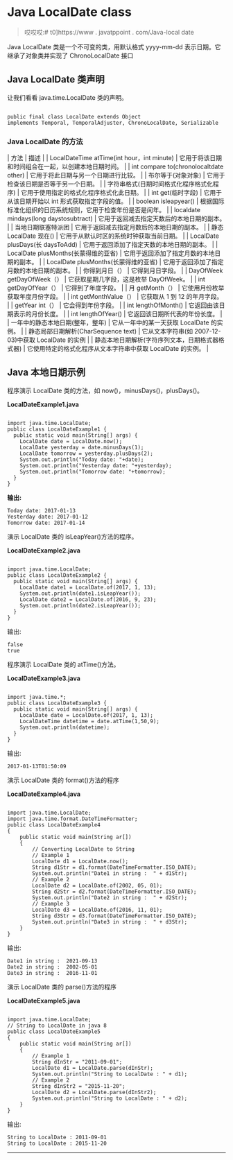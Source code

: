 # Java LocalDate class

> 哎哎哎:# t0]https://www . javatppoint . com/Java-local date

Java LocalDate 类是一个不可变的类，用默认格式 yyyy-mm-dd 表示日期。它继承了对象类并实现了 ChronoLocalDate 接口

## Java LocalDate 类声明

让我们看看 java.time.LocalDate 类的声明。

```

public final class LocalDate extends Object 
implements Temporal, TemporalAdjuster, ChronoLocalDate, Serializable

```

### Java LocalDate 的方法

| 方法 | 描述 |
| LocalDateTime atTime(int hour，int minute) | 它用于将该日期和时间组合在一起，以创建本地日期时间。 |
| int compare to(chronolocaltdate other) | 它用于将此日期与另一个日期进行比较。 |
| 布尔等于(对象对象) | 它用于检查该日期是否等于另一个日期。 |
| 字符串格式(日期时间格式化程序格式化程序) | 它用于使用指定的格式化程序格式化此日期。 |
| int get(临时字段) | 它用于从该日期开始以 int 形式获取指定字段的值。 |
| boolean isleapyear() | 根据国际标准化组织的日历系统规则，它用于检查年份是否是闰年。 |
| localdate mindays(long daystosubtract) | 它用于返回减去指定天数后的本地日期的副本。 |
| 当地日期联塞特派团 | 它用于返回减去指定月数后的本地日期的副本。 |
| 静态 LocalDate 现在() | 它用于从默认时区的系统时钟获取当前日期。 |
| LocalDate plusDays(长 daysToAdd) | 它用于返回添加了指定天数的本地日期的副本。 |
| LocalDate plusMonths(长蒙得维的亚省) | 它用于返回添加了指定月数的本地日期的副本。 |
| LocalDate plusMonths(长蒙得维的亚省) | 它用于返回添加了指定月数的本地日期的副本。 |
| 你得到月日（） | 它得到月日字段。 |
| DayOfWeek getDayOfWeek（） | 它获取星期几字段，这是枚举 DayOfWeek。 |
| int getDayOfYear（） | 它得到了年度字段。 |
| 月 getMonth（） | 它使用月份枚举获取年度月份字段。 |
| int getMonthValue（） | 它获取从 1 到 12 的年月字段。 |
| getYear int（） | 它会得到年份字段。 |
| int lengthOfMonth() | 它返回由该日期表示的月份长度。 |
| int lengthOfYear() | 它返回该日期所代表的年份长度。 |
| 一年中的静态本地日期(整年，整年) | 它从一年中的某一天获取 LocalDate 的实例。 |
| 静态局部日期解析(CharSequence text) | 它从文本字符串(如 2007-12-03)中获取 LocalDate 的实例 |
| 静态本地日期解析(字符序列文本，日期格式器格式器) | 它使用特定的格式化程序从文本字符串中获取 LocalDate 的实例。 |

## Java 本地日期示例

程序演示 LocalDate 类的方法，如 now()，minusDays()，plusDays()。

**LocalDateExample1.java**

```

import java.time.LocalDate;  
public class LocalDateExample1 {  
  public static void main(String[] args) {  
    LocalDate date = LocalDate.now();  
    LocalDate yesterday = date.minusDays(1);  
    LocalDate tomorrow = yesterday.plusDays(2);  
    System.out.println("Today date: "+date);  
    System.out.println("Yesterday date: "+yesterday);  
    System.out.println("Tomorrow date: "+tomorrow);  
  }  
}  

```

**输出:**

```
Today date: 2017-01-13
Yesterday date: 2017-01-12
Tomorrow date: 2017-01-14

```

演示 LocalDate 类的 isLeapYear()方法的程序。

**LocalDateExample2.java**

```

import java.time.LocalDate;  
public class LocalDateExample2 {  
  public static void main(String[] args) {  
    LocalDate date1 = LocalDate.of(2017, 1, 13);  
    System.out.println(date1.isLeapYear());  
    LocalDate date2 = LocalDate.of(2016, 9, 23);  
    System.out.println(date2.isLeapYear());  
  }  
}  

```

输出:

```
false
true

```

程序演示 LocalDate 类的 atTime()方法。

**LocalDateExample3.java**

```

import java.time.*;
public class LocalDateExample3 {
  public static void main(String[] args) {
    LocalDate date = LocalDate.of(2017, 1, 13);
    LocalDateTime datetime = date.atTime(1,50,9);    
    System.out.println(datetime); 
  }
}

```

输出:

```
2017-01-13T01:50:09

```

演示 LocalDate 类的 format()方法的程序

**LocalDateExample4.java**

```

import java.time.LocalDate;
import java.time.format.DateTimeFormatter;
public class LocalDateExample4
{
	public static void main(String ar[])
	{
		// Converting LocalDate to String
		// Example 1
		LocalDate d1 = LocalDate.now();
		String d1Str = d1.format(DateTimeFormatter.ISO_DATE);
		System.out.println("Date1 in string :  " + d1Str);
		// Example 2
		LocalDate d2 = LocalDate.of(2002, 05, 01);
		String d2Str = d2.format(DateTimeFormatter.ISO_DATE);
		System.out.println("Date2 in string :  " + d2Str);
		// Example 3
		LocalDate d3 = LocalDate.of(2016, 11, 01);
		String d3Str = d3.format(DateTimeFormatter.ISO_DATE);
		System.out.println("Date3 in string :  " + d3Str);
	}
}

```

输出:

```
Date1 in string :  2021-09-13
Date2 in string :  2002-05-01
Date3 in string :  2016-11-01

```

演示 LocalDate 类的 parse()方法的程序

**LocalDateExample5.java**

```

import java.time.LocalDate;
// String to LocalDate in java 8
public class LocalDateExample5 
{
	public static void main(String ar[]) 
	{
		// Example 1
		String dInStr = "2011-09-01";
		LocalDate d1 = LocalDate.parse(dInStr);
		System.out.println("String to LocalDate : " + d1);
		// Example 2
		String dInStr2 = "2015-11-20";
		LocalDate d2 = LocalDate.parse(dInStr2);
		System.out.println("String to LocalDate : " + d2);
	}
}

```

输出:

```
String to LocalDate : 2011-09-01
String to LocalDate : 2015-11-20

```

* * *